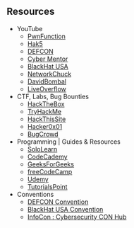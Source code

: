 <h2>Resources</h2>
<ul>
  <li>YouTube
    <ul>
      <li><a href="https://www.youtube.com/channel/UCW6MNdOsqv2E9AjQkv9we7A">PwnFunction</a></li> 
      <li><a href="https://www.youtube.com/user/Hak5Darren">Hak5</a></li>
      <li><a href="https://www.youtube.com/user/DEFCONConference">DEFCON</a></li>
      <li><a href="https://www.youtube.com/channel/UC0ArlFuFYMpEewyRBzdLHiw">Cyber Mentor</a></li>
      <li><a href="https://www.youtube.com/user/BlackHatOfficialYT">BlackHat USA</a></li>
      <li><a href="https://www.youtube.com/user/NetworkChuck">NetworkChuck</a></li>
      <li><a href="https://www.youtube.com/user/ConfigTerm">DavidBombal</a></li>
      <li><a href="https://www.youtube.com/channel/UClcE-kVhqyiHCcjYwcpfj9w">LiveOverflow</a></li>
    </ul>
  </li>
  <li>CTF, Labs, Bug Bounties
    <ul>
      <li><a href="https://hackthebox.eu/">HackTheBox</a></li>
      <li><a href="https://tryhackme.com/">TryHackMe</a></li> 
      <li><a href="https://hackthissite.org/">HackThisSite</a></li> 
      <li><a href="https://hackerone.com/">Hacker0x01</a></li>      
      <li><a href="https://bugcrowd.com">BugCrowd</a></li>      
    </ul>
  </li>
  <li>Programming | Guides & Resources
    <ul>
      <li><a href="https://sololearn.com/">SoloLearn</a></li>
      <li><a href="https://www.codecademy.com/">CodeCademy</a></li>
      <li><a href="https://www.geeksforgeeks.org/">GeeksForGeeks</a></li>
      <li><a href="https://www.freecodecamp.org/">freeCodeCamp</a></li>
      <li><a href="https://www.udemy.com/">Udemy</a></li>
      <li><a href="https://www.tutorialspoint.com/computer_programming_tutorials.htm">TutorialsPoint</a></li>
    </ul>
  </li>
  <li>Conventions
    <ul>
      <li><a href="https://defcon.org/">DEFCON Convention</a></li>
      <li><a href="https://blackhat.com/">BlackHat USA Convention</a></li>
      <li><a href="https://infocon.org/">InfoCon : Cybersecurity CON Hub</a></li>
    </ul>
  </li>
</ul>
